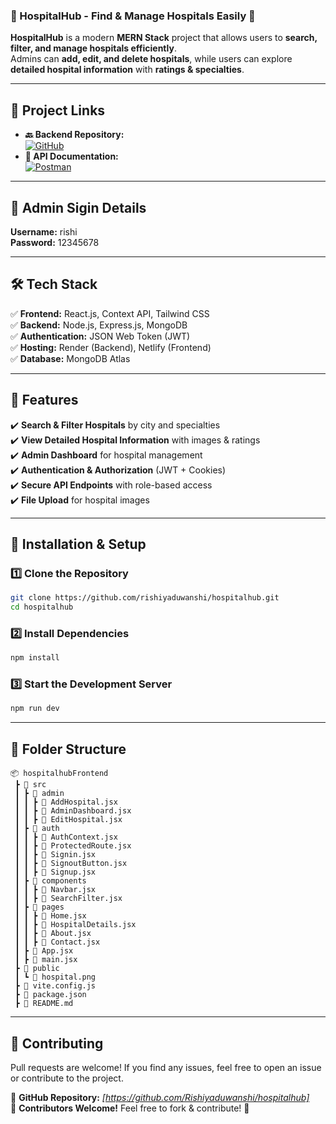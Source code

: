 ### **🏥 HospitalHub - Find & Manage Hospitals Easily** 🚀  

**HospitalHub** is a modern **MERN Stack** project that allows users to **search, filter, and manage hospitals efficiently**.  
Admins can **add, edit, and delete hospitals**, while users can explore **detailed hospital information** with **ratings & specialties**.  

---

## **🔗 Project Links**
- **🔙 Backend Repository:**  
  [![GitHub](https://img.shields.io/badge/GitHub-000?logo=github&logoColor=white&style=for-the-badge)](https://github.com/rishiyaduwanshi/hospitalhubBackend)  
- **📜 API Documentation:**  
  [![Postman](https://img.shields.io/badge/Postman-F56C2D?logo=postman&logoColor=white&style=for-the-badge)](https://documenter.getpostman.com/view/33766937/2sAYdimoaG)

---

## **👤 Admin Sigin Details**
**Username:** rishi  
**Password:** 12345678  

---

## **🛠️ Tech Stack**
✅ **Frontend:** React.js, Context API, Tailwind CSS  
✅ **Backend:** Node.js, Express.js, MongoDB  
✅ **Authentication:** JSON Web Token (JWT)  
✅ **Hosting:** Render (Backend), Netlify (Frontend)  
✅ **Database:** MongoDB Atlas  

---

## **🚀 Features**
✔️ **Search & Filter Hospitals** by city and specialties  
✔️ **View Detailed Hospital Information** with images & ratings  
✔️ **Admin Dashboard** for hospital management  
✔️ **Authentication & Authorization** (JWT + Cookies)  
✔️ **Secure API Endpoints** with role-based access  
✔️ **File Upload** for hospital images  

---

## **📌 Installation & Setup**
### **1️⃣ Clone the Repository**
```sh
git clone https://github.com/rishiyaduwanshi/hospitalhub.git
cd hospitalhub
```
### **2️⃣ Install Dependencies**
```sh
npm install
```
### **3️⃣ Start the Development Server**
```sh
npm run dev
```

---

## **📂 Folder Structure**
```
📦 hospitalhubFrontend
 ┣ 📂 src
 ┃ ┣ 📂 admin
 ┃ ┃ ┣ 📜 AddHospital.jsx
 ┃ ┃ ┣ 📜 AdminDashboard.jsx
 ┃ ┃ ┣ 📜 EditHospital.jsx
 ┃ ┣ 📂 auth
 ┃ ┃ ┣ 📜 AuthContext.jsx
 ┃ ┃ ┣ 📜 ProtectedRoute.jsx
 ┃ ┃ ┣ 📜 Signin.jsx
 ┃ ┃ ┣ 📜 SignoutButton.jsx
 ┃ ┃ ┣ 📜 Signup.jsx
 ┃ ┣ 📂 components
 ┃ ┃ ┣ 📜 Navbar.jsx
 ┃ ┃ ┣ 📜 SearchFilter.jsx
 ┃ ┣ 📂 pages
 ┃ ┃ ┣ 📜 Home.jsx
 ┃ ┃ ┣ 📜 HospitalDetails.jsx
 ┃ ┃ ┣ 📜 About.jsx
 ┃ ┃ ┣ 📜 Contact.jsx
 ┃ ┣ 📜 App.jsx
 ┃ ┣ 📜 main.jsx
 ┣ 📂 public
 ┃ ┗ 📜 hospital.png
 ┣ 📜 vite.config.js
 ┣ 📜 package.json
 ┣ 📜 README.md
```

---

## **📢 Contributing**
Pull requests are welcome! If you find any issues, feel free to open an issue or contribute to the project.  

📌 **GitHub Repository:** *[https://github.com/Rishiyaduwanshi/hospitalhub]*  
📌 **Contributors Welcome!** Feel free to fork & contribute! 🚀
